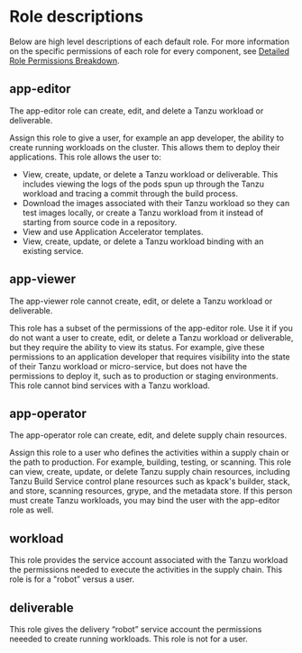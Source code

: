 # Role descriptions

Below are high level descriptions of each default role. For more information on the specific permissions of each role for every component, see [Detailed Role Permissions Breakdown](permissions-breakdown.md).

## app-editor

The app-editor role can create, edit, and delete a Tanzu workload or deliverable.

Assign this role to give a user, for example an app developer, the ability to create running workloads on the cluster. This allows them to deploy their applications. This role allows the user to:

* View, create, update, or delete a Tanzu workload or deliverable. This includes viewing the logs of the pods spun up through the Tanzu workload and tracing a commit through the build process.
* Download the images associated with their Tanzu workload so they can test images locally, or create a Tanzu workload from it instead of starting from source code in a repository.
* View and use Application Accelerator templates.
* View, create, update, or delete a Tanzu workload binding with an existing service.

## app-viewer

The app-viewer role cannot create, edit, or delete a Tanzu workload or deliverable.

This role has a subset of the permissions of the app-editor role.  Use it if you do not want a user to create, edit, or delete a Tanzu workload or deliverable, but they require the ability to view its status. For example, give these permissions to an application developer that requires visibility into the state of their Tanzu workload or micro-service, but does not have the permissions to deploy it, such as to production or staging environments. This role cannot bind services with a Tanzu workload.

## app-operator

The app-operator role can create, edit, and delete supply chain resources.

Assign this role to a user who defines the activities within a supply chain or the path to production. For example, building, testing, or scanning. This role can view, create, update, or delete Tanzu supply chain resources, including Tanzu Build Service control plane resources such as kpack's builder, stack, and store, scanning resources, grype, and the metadata store. If this person must create Tanzu workloads, you may bind the user with the app-editor role as well.

## workload

This role provides the service account associated with the Tanzu workload the permissions needed to execute the activities in the supply chain. This role is for a "robot” versus a user.  

## deliverable

This role gives the delivery “robot” service account the permissions neeeded to create running workloads. This role is not for a user.
